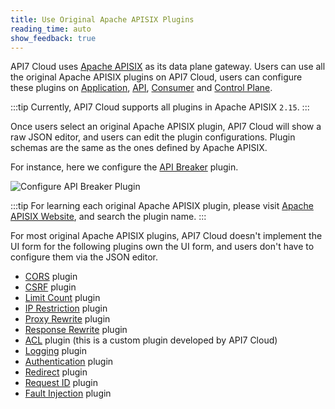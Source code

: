 ```yaml
---
title: Use Original Apache APISIX Plugins
reading_time: auto
show_feedback: true
---
```


API7 Cloud uses [Apache APISIX](https://apisix.apache.org) as its data plane gateway.
Users can use all the original Apache APISIX plugins on API7 Cloud, users can configure
these plugins on [Application](../../concepts/application.md), [API](../../concepts/api.md),
[Consumer](../../concepts/consumer.md) and [Control Plane](../../concepts/control-plane.md).

:::tip
Currently, API7 Cloud supports all plugins in Apache APISIX `2.15`.
:::

Once users select an original Apache APISIX plugin, API7 Cloud will show a raw JSON editor,
and users can edit the plugin configurations. Plugin schemas are the same as the ones defined
by Apache APISIX.

For instance, here we configure the [API Breaker](https://apisix.apache.org/docs/apisix/plugins/api-breaker/)
plugin.

![Configure API Breaker Plugin](https://static.apiseven.com/2023/01/03/63b3dec5bfca0.png)

:::tip
For learning each original Apache APISIX plugin, please visit [Apache APISIX Website](https://apisix.apache.org/),
and search the plugin name.
:::

For most original Apache APISIX plugins, API7 Cloud doesn't implement the UI form for the following plugins
own the UI form, and users don't have to configure them via the JSON editor.

* [CORS](../security/cors.md) plugin
* [CSRF](../security/csrf.md) plugin
* [Limit Count](../traffic-management/limit-count.md) plugin
* [IP Restriction](../security/ip-restriction.md) plugin
* [Proxy Rewrite](../traffic-management/proxy-rewrite.md) plugin
* [Response Rewrite](../traffic-management/response-rewrite.md) plugin
* [ACL](../security/acl.md) plugin (this is a custom plugin developed by API7 Cloud)
* [Logging](../observability/log-collection-with-http-logger.md) plugin
* [Authentication](../traffic-management/authentication/basic-auth.md) plugin
* [Redirect](../traffic-management/redirect.md) plugin
* [Request ID](./request-id.md) plugin
* [Fault Injection](../traffic-management/fault-injection.md) plugin
